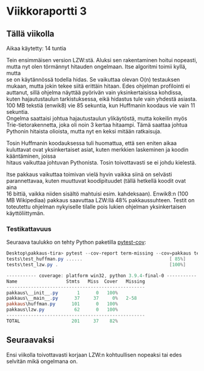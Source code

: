 # Viikkoraportti 3

## Tällä viikolla

Aikaa käytetty: 14 tuntia

Tein ensimmäisen version LZW:stä. Aluksi sen rakentaminen hoitui nopeasti, mutta nyt olen törmännyt hitauden ongelmaan. Itse algoritmi toimii kyllä, mutta  
se on käytännössä todella hidas. Se vaikuttaa olevan O(n) testauksen mukaan, mutta jokin tekee siitä erittäin hitaan. Edes ohjelman profilointi ei auttanut, sillä ohjelma näyttää pyörivän vain yksinkertaisissa kohdissa, kuten hajautustaulun tarkistuksessa, eikä hidastus tule vain yhdestä asiasta. 100 MB tekstiä (enwik8) vie 85 sekuntia, kun Huffmanin koodaus vie vain 11 sekuntia.  
Ongelma saattaisi johtua hajautustaulun ylikäytöstä, mutta kokeilin myös Trie-tietorakennetta, joka oli noin 3 kertaa hitaampi. Tämä saattaa johtua  
Pythonin hitaista olioista, mutta nyt en keksi mitään ratkaisuja.

Tosin Huffmanin koodauksessa tuli huomattua, että sen eniten aikaa kuluttavat ovat yksinkertaiset asiat, kuten merkkien laskeminen ja koodin kääntäminen, joissa  
hitaus vaikuttaa johtuvan Pythonista. Tosin toivottavasti se ei johdu kielestä.

Itse pakkaus vaikuttaa toimivan vielä hyvin vaikka siinä on selvästi parannettavaa, kuten muuttuvat koodipituudet (tällä hetkellä koodit ovat aina  
16 bittiä, vaikka niiden sisältö mahtuisi esim. kahdeksaan). Enwik8:n (100 MB Wikipediaa) pakkaus saavuttaa LZW:llä 48% pakkaussuhteen.
Testit on toteutettu ohjelman nykyiselle tilalle pois lukien ohjelman yksinkertaisen käyttöliittymän.

### Testikattavuus

Seuraava taulukko on tehty Python paketilla [pytest-cov](https://pypi.org/project/pytest-cov/):

```powershell
Desktop\pakkaus-tira> pytest --cov-report term-missing --cov=pakkaus tests/
tests\test_huffman.py ......                                [ 85%]
tests\test_lzw.py .                                         [100%]

----------- coverage: platform win32, python 3.9.4-final-0 -----------
Name                  Stmts   Miss  Cover   Missing
---------------------------------------------------
pakkaus\__init__.py       1      0   100%
pakkaus\__main__.py      37     37     0%   2-58
pakkaus\huffman.py      101      0   100%
pakkaus\lzw.py           62      0   100%
---------------------------------------------------
TOTAL                   201     37    82%
```

## Seuraavaksi

Ensi viikolla toivottavasti korjaan LZW:n kohtuullisen nopeaksi tai edes selvitän mikä ongelmana on.

